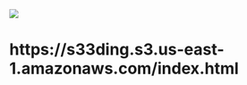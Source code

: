 <img src="https://github.com/s33ding/my_resume/blob/main/site/media/QR_Code.png"/>

<h1>https://s33ding.s3.us-east-1.amazonaws.com/index.html</h1>

